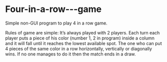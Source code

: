 # Four-in-a-row---game

Simple non-GUI program to play 4 in a row game. 

Rules of game are simple:
It’s always played with 2 players. Each turn each player puts a piece of his color (number 1, 2 in program) inside a column and it will fall until it reaches the lowest available spot. The one who can put 4 pieces of the same color in a row horizontally, vertically or diagonally wins. If no one manages to do it then the match ends in a draw.
